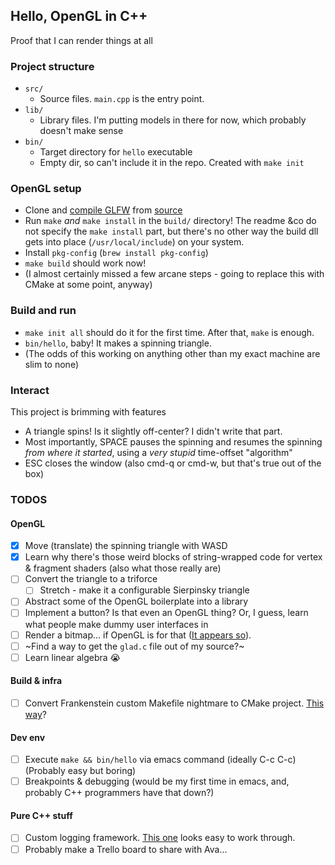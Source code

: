 ## Hello, OpenGL in C++
Proof that I can render things at all

### Project structure

- `src/`
    - Source files. `main.cpp` is the entry point.
- `lib/`
    - Library files. I'm putting models in there for now, which probably doesn't make sense
- `bin/`
    - Target directory for `hello` executable
    - Empty dir, so can't include it in the repo. Created with `make init`
### OpenGL setup
- Clone and [compile GLFW](https://www.glfw.org/docs/latest/compile.html) from [source](https://github.com/glfw/glfw)
- Run `make` _and_ `make install` in the `build/` directory! The readme &co do not specify the `make install` part, but there's no other way the build dll gets into place (`/usr/local/include`) on your system.
- Install `pkg-config` (`brew install pkg-config`)
- `make build` should work now!
- (I almost certainly missed a few arcane steps - going to replace this with CMake at some point, anyway)

### Build and run
- `make init all` should do it for the first time. After that, `make` is enough.
- `bin/hello`, baby! It makes a spinning triangle.
- (The odds of this working on anything other than my exact machine are slim to none)

### Interact
This project is brimming with features
- A triangle spins! Is it slightly off-center? I didn't write that part.
- Most importantly, SPACE pauses the spinning and resumes the spinning _from where it started_, using a _very stupid_ time-offset "algorithm"
- ESC closes the window (also cmd-q or cmd-w, but that's true out of the box)

### TODOS

#### OpenGL
- [x] Move (translate) the spinning triangle with WASD
- [x] Learn why there's those weird blocks of string-wrapped code for vertex & fragment shaders (also what those really are)
- [ ] Convert the triangle to a triforce
    - [ ] Stretch - make it a configurable Sierpinsky triangle
- [ ] Abstract some of the OpenGL boilerplate into a library
- [ ] Implement a button? Is that even an OpenGL thing? Or, I guess, learn what people make dummy user interfaces in
- [ ] Render a bitmap... if OpenGL is for that ([It appears so](https://users.polytech.unice.fr/~buffa/cours/synthese_image/DOCS/redbookSliced1.2ps+pdf/chapterVIII.pdf)).
- [ ] ~Find a way to get the `glad.c` file out of my source?~
- [ ] Learn linear algebra 😭

#### Build & infra
- [ ] Convert Frankenstein custom Makefile nightmare to CMake project. [This way](https://cliutils.gitlab.io/modern-cmake/chapters/basics/structure.html)?

#### Dev env
- [ ] Execute `make && bin/hello` via emacs command (ideally C-c C-c) (Probably easy but boring)
- [ ] Breakpoints & debugging (would be my first time in emacs, and, probably C++ programmers have that down?)

#### Pure C++ stuff
- [ ] Custom logging framework. [This one](https://www.geeksforgeeks.org/logging-system-in-cpp/) looks easy to work through.
- [ ] Probably make a Trello board to share with Ava...
